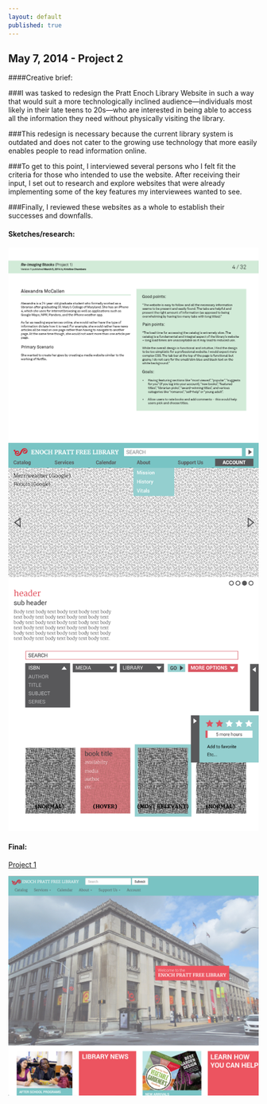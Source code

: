 ```yaml
---
layout: default
published: true
---
```


## May 7, 2014 - Project 2

####Creative brief:

###I was tasked to redesign the Pratt Enoch Library Website in such a way that would suit a more technologically inclined audience—individuals most likely in their late teens to 20s—who are interested in being able to access all the information they need without physically visiting the library.

###This redesign is necessary because the current library system is outdated and does not cater to the growing use technology that more easily enables people to read information online. 

###To get to this point, I interviewed several persons who I felt fit the criteria for those who intended to use the website. After receiving their input, I set out to research and explore websites that were already implementing some of the key features my interviewees wanted to see.

###Finally, I reviewed these websites as a whole to establish their successes and downfalls.

#### Sketches/research:

![](/img/project-1-research.png)
![](/img/project-1-sketch.png)

#### Final:

[Project 1](http://kchambers245.github.io/project-01/index.html)

![](/img/proj1.png)